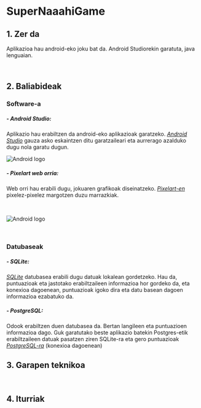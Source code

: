 # SuperNaaahiGame

## 1. Zer da

Aplikazioa hau android-eko joku bat da. Android Studiorekin garatuta, java lenguaian.

<br/>

## 2. Baliabideak

### Software-a 

##### - Android Studio: 
Aplikazio hau erabiltzen da android-eko aplikazioak garatzeko. *[Android Studio](https://www.sqlite.org/index.html)* gauza asko eskaintzen ditu garatzaileari eta aurrerago azalduko dugu nola garatu dugun.

![Android logo](https://mir-s3-cdn-cf.behance.net/project_modules/disp/a9326d72465217.5be8ae1c0a8a7.png)

##### - Pixelart web orria: 
Web orri hau erabili dugu, jokuaren grafikoak diseinatzeko. *[Pixelart-en](https://www.pixilart.com/)* pixelez-pixelez margotzen duzu marrazkiak.

<br/>

![Android logo](https://www.pixilart.com/images/public/logo_pixilart_simple_black.png?Ver=1.1)

<br/>

### Datubaseak
##### - SQLite: 
*[SQLite](https://www.sqlite.org/index.html)* datubasea erabili dugu datuak lokalean gordetzeko. Hau da, puntuazioak eta jastotako erabiltzaileen informazioa hor gordeko da, eta konexioa dagoenean, puntuazioak igoko dira eta datu basean dagoen informazioa ezabatuko da.

##### - PostgreSQL: 
Odook erabiltzen duen datubasea da. Bertan langileen eta puntuazioen informazioa dago. Guk garatutako beste aplikazio batekin Postgres-etik erabiltzaileen datuak pasatzen ziren SQLite-ra eta gero puntuazioak *[PostgreSQL-ra](https://www.postgresql.org/)* (konexioa dagoenean)

## 3. Garapen teknikoa

<br/>

## 4. Iturriak
